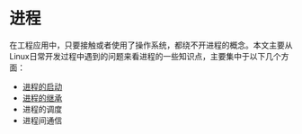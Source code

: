 # 进程

在工程应用中，只要接触或者使用了操作系统，都绕不开进程的概念。本文主要从Linux日常开发过程中遇到的问题来看进程的一些知识点，主要集中于以下几个方面：

- [进程的启动](./StartProcess)
- [进程的继承](./InheritProcess)
- 进程的调度
- 进程间通信

